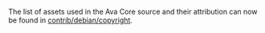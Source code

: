 The list of assets used in the Ava Core source and their attribution can now be found in [contrib/debian/copyright](../contrib/debian/copyright).
